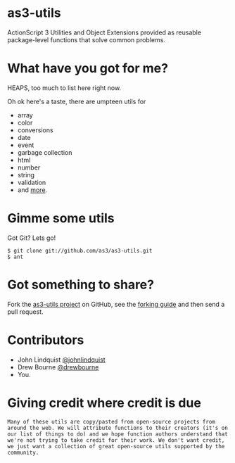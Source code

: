 # as3-utils 

ActionScript 3 Utilities and Object Extensions provided as reusable package-level functions that solve common problems.

# What have you got for me?

HEAPS, too much to list here right now. 

Oh ok here's a taste, there are umpteen utils for 

- array
- color
- conversions
- date
- event
- garbage collection
- html
- number 
- string
- validation
- and [more](http://github.com/as3/as3-utils/tree/master/src/utils/).

# Gimme some utils

Got Git? Lets go!

    $ git clone git://github.com/as3/as3-utils.git
    $ ant

# Got something to share?

Fork the [as3-utils project](http://github.com/as3/as3-utils) on GitHub, see the [forking guide](http://help.github.com/forking/) and then send a pull request.

# Contributors

- John Lindquist [@johnlindquist](http://twitter.com/johnlindquist)
- Drew Bourne [@drewbourne](http://twitter.com/drewbourne)
- You.

# Giving credit where credit is due

    Many of these utils are copy/pasted from open-source projects from around the web. We will attribute functions to their creators (it's on our list of things to do) and we hope function authors understand that we're not trying to take credit for their work. We don't want credit, we just want a collection of great open-source utils supported by the community.